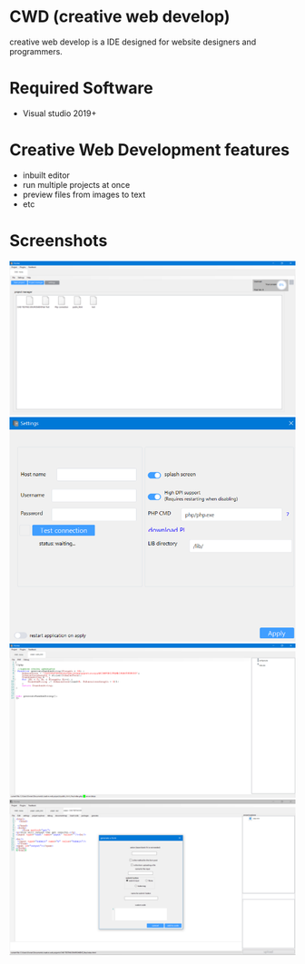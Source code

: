 # CWD (creative web develop)
creative web develop is a IDE designed for website designers and programmers.







# Required Software
- Visual studio 2019+


# Creative Web Development features

- inbuilt editor
- run multiple projects at once
- preview files from images to text
- etc


# Screenshots
![Screenshot ](CWD_screenshot_1.PNG)
![Screenshot ](CWD_screenshot_2.PNG)
![Screenshot ](CWD_screenshot_3.PNG)
![Screenshot ](CWD_screenshot_4.PNG)

